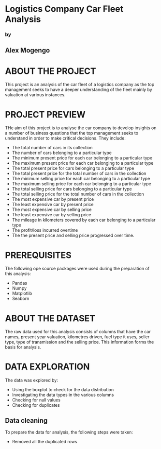 # Logistics Company Car Fleet Analysis
### by
## Alex Mogengo

# ABOUT THE PROJECT
This project is an analysis of the car fleet of a logistics company as the top management seeks to have a deeper understanding of the fleet mainly by valuation at various instances.

# PROJECT PREVIEW
THe aim of this project is to analyse the car company to develop insights on a number of business questions that the top management seeks to understand in order to make critical decisions. They include:
* The total number of cars in its collection
* The number of cars belonging to a particular type
* The minimum present price for each car belonging to a particular type
* The maximum present price for each car belonging to a particular type
* The total present price for cars belonging to a particular type
* The total present price for the total number of cars in the collection
* The minimum selling price for each car belonging to a particular type
* The maximum selling price for each car belonging to a particular type
* The total selling price for cars belonging to a particular type
* The total selling price for the total number of cars in the collection
* The most expensive car by present price
* The least expensive car by present price
* The most expensive car by selling price
* The least expensive car by selling price
* The mileage in kilometers covered by each car belonging to a particular type
* The profit/loss incurred overtime
* The the present price and selling price progressed over time.

# PREREQUISITES
The following ope source packages were used during the preparation of this analysis:
* Pandas
* Numpy
* Matplotlib
* Seaborn

# ABOUT THE DATASET
The raw data used for this analysis consists of columns that have the car names, present year valuation, kilometres driven, fuel type it uses, seller type, type of transmission and the selling price. This information forms the basis for analysis.

# DATA EXPLORATION
The data was explored by:
* Using the boxplot to check for the data distribution
* Investigating the data types in the various columns
* Checking for null values
* Checking for duplicates

## Data cleaning
To prepare the data for analysis, the following steps were taken:
* Removed all the duplicated rows

